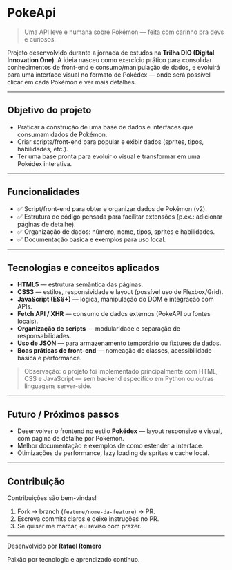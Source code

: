 # PokeApi

> Uma API leve e humana sobre Pokémon — feita com carinho pra devs e curiosos.

Projeto desenvolvido durante a jornada de estudos na **Trilha DIO (Digital Innovation One)**. A ideia nasceu como exercício prático para consolidar conhecimentos de front-end e consumo/manipulação de dados, e evoluirá para uma interface visual no formato de Pokédex — onde será possível clicar em cada Pokémon e ver mais detalhes.

---

## Objetivo do projeto

* Praticar a construção de uma base de dados e interfaces que consumam dados de Pokémon.
* Criar scripts/front-end para popular e exibir dados (sprites, tipos, habilidades, etc.).
* Ter uma base pronta para evoluir o visual e transformar em uma Pokédex interativa.

---

## Funcionalidades

* ✅ Script/front-end para obter e organizar dados de Pokémon (v2).
* ✅ Estrutura de código pensada para facilitar extensões (p.ex.: adicionar páginas de detalhe).
* ✅ Organização de dados: número, nome, tipos, sprites e habilidades.
* ✅ Documentação básica e exemplos para uso local.

---

## Tecnologias e conceitos aplicados

* **HTML5** — estrutura semântica das páginas.
* **CSS3** — estilos, responsividade e layout (possível uso de Flexbox/Grid).
* **JavaScript (ES6+)** — lógica, manipulação do DOM e integração com APIs.
* **Fetch API / XHR** — consumo de dados externos (PokeAPI ou fontes locais).
* **Organização de scripts** — modularidade e separação de responsabilidades.
* **Uso de JSON** — para armazenamento temporário ou fixtures de dados.
* **Boas práticas de front-end** — nomeação de classes, acessibilidade básica e performance.

> Observação: o projeto foi implementado principalmente com HTML, CSS e JavaScript — sem backend específico em Python ou outras linguagens server-side.

---

## Futuro / Próximos passos

* Desenvolver o frontend no estilo **Pokédex** — layout responsivo e visual, com página de detalhe por Pokémon.
* Melhor documentação e exemplos de como estender a interface.
* Otimizações de performance, lazy loading de sprites e cache local.

---

## Contribuição

Contribuições são bem-vindas!

1. Fork -> branch (`feature/nome-da-feature`) -> PR.
2. Escreva commits claros e deixe instruções no PR.
3. Se quiser me marcar, eu reviso com prazer.

---

Desenvolvido por **Rafael Romero**

Paixão por tecnologia e aprendizado contínuo.
